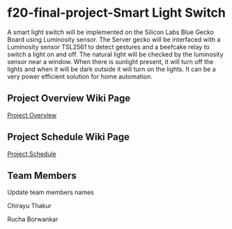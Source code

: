 # f20-final-project-Smart Light Switch  
A smart light switch will be implemented on the Silicon Labs Blue Gecko Board using Luminosity sensor. The Server gecko will be interfaced with a Luminosity sensor TSL2561 to detect gestures and a beefcake relay to switch a light on and off. The natural light will be checked by the luminosity sensor near a window. When there is sunlight present, it will turn off the lights and when it will be dark outside it will turn on the lights. It can be a very power efficient solution for home automation.

## Project Overview Wiki Page
[Project Overview](https://github.com/CU-ECEN-5823/ecen5823-courseproject-chth2844/wiki/Project-Overview)


## Project Schedule Wiki Page
[Project Schedule](https://github.com/CU-ECEN-5823/ecen5823-courseproject-chth2844/wiki/Project-Schedule)

## Team Members
Update team members names

Chirayu Thakur

Rucha Borwankar


